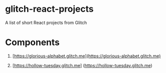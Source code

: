 # glitch-react-projects
A list of short React projects from Glitch

# Components

1) [https://glorious-alphabet.glitch.me](https://glorious-alphabet.glitch.me)

2) [https://hollow-tuesday.glitch.me] (https://hollow-tuesday.glitch.me)
